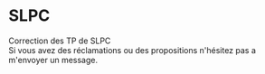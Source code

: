 # SLPC
Correction des TP de SLPC  
Si vous avez des réclamations ou des propositions n'hésitez pas a m'envoyer un message.
